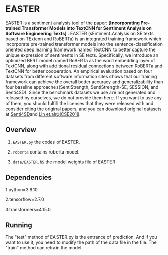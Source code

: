 # EASTER
EASTER is a sentiment analysis tool of the paper: 
**[Incorporating Pre-trained Transformer Models into TextCNN for Sentiment Analysis on Software Engineering Texts]** .
EASTER (sEntiment Analysis on SE texts based on TExtcnn and RoBERTa) is an integrated training framework  which incorporate pre-trained transformer models into the sentence-classification oriented deep learning framework named TextCNN to better capture the unique expression of sentiments in SE texts. Specifically, we introduce an optimized BERT model named RoBERTa as the word embedding layer of TextCNN, along with additional residual connections between RoBERTa and TextCNN for better cooperation.
An empirical evaluation based on four datasets from different software information sites shows that our training framework can achieve the overall better accuracy and generalizability than four baseline approaches(SentiStrength, SentiStrength-SE, SESSION, and Senti4SD).
Since the benchmark datasets we use are not generated and released by ourselves, we do not provide them here. If you want to use any of them, you should fulfill the licenses that they were released with and consider citing the original papers, and you can download original datasets at [Senti4SD](https://github.com/collab-uniba/Senti4SD)and [Lin et.al@ICSE2018](https://sentiment-se.github.io/replication.zip).


## Overview
1. ```EASTER.py``` the codes of EASTER. 

2. ```roberta``` contains roberta model.

3. ```data/EASTER.h5``` the model weights file of EASTER


## Dependencies
1.python=3.8.10

2.tensorflow=2.7.0

3.transformers=4.15.0


## Running
The "test" method of EASTER.py is the entrance of prediction. And if you want to use it, you need to modify the path of the data file in the file. The "train" method can retrain the model.
